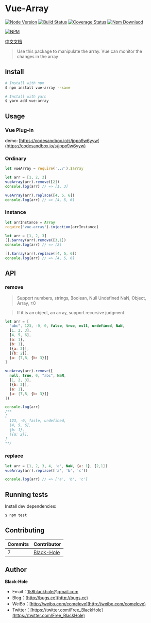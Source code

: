 # Vue-Array 
[![Node Version](https://img.shields.io/badge/node.js-%3E=_6-green.svg)](https://travis-ci.org/BlackHole1/vue-array)
[![Build Status](https://travis-ci.org/BlackHole1/vue-array.svg?branch=master)](https://travis-ci.org/BlackHole1/vue-array)
[![Coverage Status](https://coveralls.io/repos/github/BlackHole1/vue-array/badge.svg?branch=master)](https://coveralls.io/github/BlackHole1/vue-array?branch=master)
[![Npm Downlaod](https://img.shields.io/npm/dy/vue-array.svg)](https://www.npmjs.com/package/vue-array)

[![NPM](https://nodei.co/npm/vue-array.png?downloads=true&downloadRank=true&stars=true)](https://nodei.co/npm/vue-array/)

[中文文档](https://github.com/BlackHole1/vue-array/blob/master/README-zh.md)

> Use this package to manipulate the array. Vue can monitor the changes in the array

## install

```bash
# Install with npm
$ npm install vue-array --save

# Install with yarn
$ yarn add vue-array
```

## Usage

### Vue Plug-in

demo: [https://codesandbox.io/s/jppo9w6yyw](https://codesandbox.io/s/jppo9w6yyw)

### Ordinary

```javascript
let vueArray = require('../').$array

let arr = [1, 2, 3]
vueArray(arr).remove([2])
console.log(arr) // => [1, 3]

vueArray(arr).replace([4, 5, 6])
console.log(arr) // => [4, 5, 6]
```

### Instance

```javascript
let arrInstance = Array
require('vue-array').injection(arrInstance)

let arr = [1, 2, 3]
[].$array(arr).remove([3,1])
console.log(arr) // => [2]

[].$array(arr).replace([4, 5, 6])
console.log(arr) // => [4, 5, 6]
```

## API

### remove

> Support numbers, strings, Boolean, Null Undefined NaN, Object, Array, ±0

> If it is an object, an array, support recursive judgment

```javascript
let arr = [
  "abc", 123, -0, 0, false, true, null, undefined, NaN,
  [1, 2, 3],
  [4, 5, 6],
  {a: 1},
  {b: 1},
  [{a: 2}],
  [{b: 2}],
  {a: [7,8, {b: 3}]}
]

vueArray(arr).remove([
  null, true, 0, "abc", NaN,
  [1, 2, 3],
  [{b: 2}],
  {a: 1},
  {a: [7,8, {b: 3}]}
])

console.log(arr)
/**
[
  123, -0, fasle, undefined,
  [4, 5, 6],
  {b: 1},
  [{a: 2}],
]
**/
```

### replace

```javascript
let arr = [1, 2, 3, 4, 'a', NaN, {a: 1}, [2,1]]
vueArray(arr).replace(['a', 'b', 'c'])

console.log(arr) // => ['a', 'b', 'c']
```

## Running tests

Install dev dependencies:

``` bash
$ npm test
```

## Contributing


| **Commits** | **Contributor** | 
| --- | --- |
| 7 | [Black-Hole](https://github.com/BlackHole1) |

## Author

**Black-Hole**

* Email：158blackhole@gmail.com
* Blog：[http://bugs.cc](http://bugs.cc)
* WeiBo：[http://weibo.com/comelove](http://weibo.com/comelove)
* Twitter：[https://twitter.com/Free_BlackHole](https://twitter.com/Free_BlackHole)